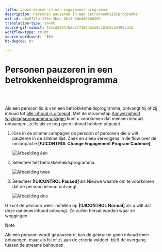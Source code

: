 ```yaml
---
title: pauze-mensen-in-een-engagement-programma
description: Personen pauzeren in een betrokkenheidsprogramma
exl-id: d6e8717a-179e-4bec-8b12-6dedd05b8569
translation-type: tm+mt
source-git-commit: 72e1d29347bd5b77107da1e9c30169cb6490c432
workflow-type: tm+mt
source-wordcount: '164'
ht-degree: 0%

---
```


# Personen pauzeren in een betrokkenheidsprogramma

<br> 

Als een persoon lid is van een betrokkenheidsprogramma, ontvangt hij of zij inhoud tot [alle inhoud is uitgeput](https://docs.marketo.com/display/DOCS/People+Who+Have+Exhausted+Content). Met de stroomstap [Aanwezigheid wijzigingsprogramma wijzigen](https://docs.marketo.com/display/DOCS/Change+Engagement+Program+Cadence) kunt u voorkomen dat mensen inhoud ontvangen, zelfs als ze nog geen inhoud hebben uitgeput.

1. Kies in de slimme campagne de persoon of personen die u wilt pauzeren in de slimme lijst. Zoek en sleep vervolgens in de flow over de omloopactie **[!UICONTROL Change Engagement Program Cadence]**.

   ![Afbeelding één](/help/sky/assets/engagement-programs/pause-people-in-an-engagement-program/pause-people-in-an-engagement-program-1.png)

1. Selecteer het betrokkenheidsprogramma.

   ![Afbeelding twee](/help/sky/assets/engagement-programs/pause-people-in-an-engagement-program/pause-people-in-an-engagement-program-2.png)

1. Selecteer **[!UICONTROL Paused]** als Nieuwe waarde om te voorkomen dat de persoon inhoud ontvangt.

   ![Afbeelding drie](/help/sky/assets/engagement-programs/pause-people-in-an-engagement-program/pause-people-in-an-engagement-program-3.png)

U kunt de persoon weer instellen op **[!UICONTROL Normal]** als u wilt dat deze opnieuw inhoud ontvangt. Ze zullen hervat worden waar ze weggingen.

>[!NOTE]
>
>Als een persoon wordt gepauzeerd, kan de gebruiker geen inhoud meer ontvangen, maar als hij of zij aan de criteria voldoet, blijft de overgang tussen de streams behouden.
